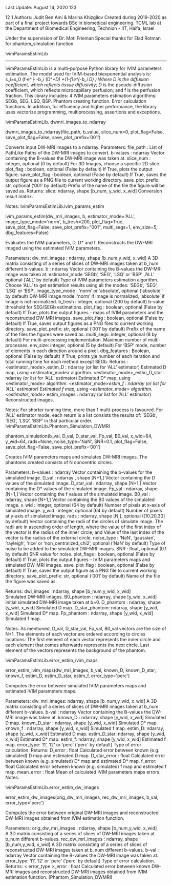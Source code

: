 Last Update: August 14, 2020 
123

12
1
Authors: Judit Ben Ami & Marina Khizgilov
Created during 2019-2020 as part of a final project towards BSc in biomedical engineering.
TCML lab at the Department of Biomedical Engineering, Technion - IIT, Haifa, Israel

Under the supervision of Dr. Moti Frieman
Special thanks for Elad Rotman for phantom_simulation function.

IvimParamsEstimLib 
__________________________________________________________________________________
IvimParamsEstimLib is a multi-purpose Python library for IVIM parameters estimation. 
The model used for IVIM–based biexponential analysis is:
s_i=s_0 (f⋅e^├ -b_i (D^*+D) +(1-f)e^(-b_i D) )
Where D is the diffusion coefficient, which reflects tissue diffusivity; D* is the pseudo-diffusion coefficient, which reflects microcapillary perfusion; and f is the perfusion fraction.
This library includes:
	4 IVIM parameters estimation algorithms: SEGb, SEG, LSQ, BSP.
	Phantom creating function. 
	Error calculation functions. 
In addition, for efficiency and higher performance, the library uses vectorize programming, multiprocessing, assertions and exceptions.

IvimParamsEstimLib. dwmri_images_to_ndarray

dwmri_images_to_ndarray(file_path, b_value, slice_num=0, plot_flag=False, save_plot_flag=False, save_plot_prefix=’001’)

Converts input DW-MRI images to a ndarray.
Parameters:   file_path : List of PathLike 
Paths of the DW-MRI images to convert.
		b-values : ndarray
Vector containing the B-values the DW-MRI image was taken at.
slice_num : integer, optional (0 by default)
For 3D Images, choose a specific 2D slice.
plot_flag : boolean, optional (False by default)
If True, plots the output figure. 
save_plot_flag : boolean, optional (False by default)
If True, saves the output figure as a PNG file to current working 	directory.
save_plot_prefix: str, optional (‘001’ by default)
	Prefix of the name of the file the figure will be saved as. 
Returns:	slice: ndarray, shape [b_num, y_wid, x_wid]
Conversion result matrix. 

Notes:
IvimParamsEstimLib.ivim_params_estim   

ivim_params_estim(dw_mri_images, b, estimator_mode='ALL', image_type_mode='norm', b_tresh=200, plot_flag=True, save_plot_flag=False, save_plot_prefix="001", multi_segs=1, env_size=5, dbg_features=False)

Evaluates the IVIM parameters, D, D* and f. Reconstructs the DW-MRI imaged using the estimated IVIM parameters.

Parameters:   dw_mri_images : ndarray, shape [b_num,y_wid, x_wid]
A 3D matrix consisting of a series of slices of DW-MRI images taken at b_num different b-values.
			b : ndarray
Vector containing the B-values the DW-MRI image was taken at.
estimator_mode ‘SEGb’, ‘SEG’, ‘LSQ’ or ‘BSP’ ,’ALL’ optional (‘ALL’ by default)
Type of IVIM parameters estimation algorithm. Choose ‘ALL’ to get estimation results using all the modes: ‘SEGb’, ‘SEG’, ‘LSQ’ or ‘BSP’.
image_type_mode : ‘norm’ or ‘absolute’, optional (‘absolute’’ by
default)
DW-MRI image mode. ‘norm’ if image is normalized, ‘absolute’ if Image is not normalized.
			b_tresh : integer, optional (200 by default)
				b-value threshold for SEG/SEGb estimations.
			plot_flag : boolean, optional (False by default)
If True, plots the output figures - maps of IVIM parameters and  the reconstructed DW-MRI images.
save_plot_flag : boolean, optional (False by default)
If True, saves output figures as a PNG files to current working directory.
save_plot_prefix: str, optional (‘001’ by default)
Prefix of the name of the files the figures were saved as. 
multi_segs: integer, optional (8 by default)
For multi-processing implementation. Maximum number of multi-processes.
env_size: integer, optional (5 by default) 
For ‘BSP’ mode, number of elements in each direction around a pixel.
dbg_features : Boolean, optional (False by default)
If True, prints yje number of each iteration and total running time for each method except SEGb.
	Returns :	<estimator_mode>_estim_D : ndarray (or list for ‘ALL’ estimator)
				Estimated D map, using <estimator_mode> algorithm.
<estimator_mode>_estim_D_star : ndarray (or list for ‘ALL’ estimator)
Estimated D* map, using <estimator_mode> algorithm.
<estimator_mode>_estim_f : ndarray (or list for ‘ALL’ estimator)
Estimated f map, using <estimator_mode> algorithm.
<estimator_mode>_ estim_images : ndarray (or list for ‘ALL’ estimator)
	Reconstructed images.

Notes: 
	For shorter running time, more than 1 multi-process is favoured.
	For ‘ALL’ estimator mode, each return is a list consists the results of:  ‘SEGb’, ‘SEG’, ‘LSQ’, ‘BSP’ in that particular order.
IvimParamsEstimLib.Phantom_Simulation_DWMRI

phantom_simulation(b_val, D_val, D_star_val, Fp_val, B0_val, x_wid=64, y_wid=64, rads=None, noise_type='NaN', SNR=0.1, plot_flag=False, save_plot_flag=False, save_plot_prefix=’001’)

Creates IVIM parameters maps and simulates DW-MRI images. The phantoms created consists of N concentric circles. 

Parameters:   		b-values : ndarray
Vector containing the b-values for the simulated image.
D_val : ndarray , shape [N+1,]
Vector containing the D values of the simulated image.
		D_star_val : ndarray, shape [N+1,]
Vector containing the D* values of the simulated image.
Fp_val : ndarray, shape [N+1,]
Vector containing the f values of the simulated image.
B0_val : ndarray, shape [N+1,]
Vector containing the B0 values of the simulated image.
x_wid : integer, optional (64 by default)
Number of pixels at x-axis of simulated image.
y_wid : integer, optional (64 by default)
			Number of pixels at y-axis of simulated image.
			rads : ndarray, shape [N,], optional ([10,20,30] by default)
				Vector containing the radii of the circles of simulate image.
				The radii are in ascending order of length, where the value of 				the first index of the vector is the radius of the inner circle, and 
				Value of the last index of the vector is the radius of the external 				circle.
noise_type : ‘NaN’, ‘gaussian’, ‘rayleigh’, ‘rice’ or ‘non_centralized_chi2’, optional (‘NaN’ by default)
Type of noise to be added to the simulated DW-MRI images.
SNR : float, optional (0.1 by default)
	SNR value for noise.
plot_flags : boolean, optional (False by default)
If True, plots the output figures – IVIM parameters maps and simulated DW-MRI images.
save_plot_flag : boolean, optional (False by default)
If True, saves the output figure as a PNG file to current working 	directory.
save_plot_prefix: str, optional (‘001’ by default)
	Name of the file the figure was saved as. 


Returns:	dwi_images : ndarray, shape [b_num,y_wid, x_wid]	
			Simulated DW-MRI images.
		B0_phantom : ndarray, shape [y_wid, x_wid]
Initial simulated DW-MRI image taken at b=0.
		D_phantom : ndarray, shape [y_wid, x_wid]
			Simulated D map.
D_star_phantom: ndarray, shape [y_wid, x_wid]
Simulated D* map.
Fp_phantom : ndarray, shape [y_wid, x_wid]
Simulated f map.

Notes: 
	As mentioned, D_val, D_star_val,  Fp_val, B0_val vectors are the size of N+1. The elements of each vector are ordered according to circles locations:
The first element of each vector represents the inner circle and each element that comes afterwards represents the next circle. Last element of the vectors represents the background of the phantom.

IvimParamsEstimLib.error_estim_ivim_maps

error_estim_ivim_maps(dw_mri_images, b_val, known_D, known_D_star, known_f, estim_D, estim_D_star, estim_f, error_type='perc')

Computes the error between simulated IVIM parameters maps and estimated IVIM parameters maps. 

Parameters:  	 dw_mri_images: ndarray, shape [b_num,y_wid, x_wid]	
A 3D matrix consisting of a series of slices of DW-MRI images taken at b_num different b-values.
		b-val : ndarray
Vector containing the B-values the DW-MRI image was taken at.
known_D : ndarray, shape [y_wid, x_wid]
Simulated D map.
known_D_star : ndarray, shape [y_wid, x_wid]
Simulated D* map.
known_f : ndarray, shape [y_wid, x_wid]
Simulated f map.
estim_D: ndarray, shape [y_wid, x_wid]
Estimated D map.
estim_D_star: ndarray, shape [y_wid, x_wid]
Estimated D* map.
estim_f: ndarray, shape [y_wid, x_wid]
Estimated f map.
error_type: ‘l1’, ‘l2’ or ‘perc’ (‘perc’ by default)
	Type of error calculation. 
Returns:	D_error : float
Calculated error between known (e.g. simulated) D map and estimated D map.
D_star_error : float
Calculated error between known (e.g. simulated) D* map and estimated D* map.
f_error: float
Calculated error between known (e.g. simulated) f map and estimated f map.
             			mean_error : float
 Mean of calculated IVIM parameters maps errors.
Notes:

IvimParamsEstimLib.error_estim_dw_images

error_estim_dw_images(orig_dw_mri_images, rec_dw_mri_images, b_val, error_type='perc')

Computes the error between original DW-MRI images and  reconstructed DW-MRI images obtained from IVIM estimation function.

Parameters:  	 orig_dw_mri_images : ndarray, shape [b_num,y_wid, x_wid]	
A 3D matrix consisting of a series of slices of DW-MRI images taken at b_num different b-values.
		rec_dw_mri_images : ndarray, shape [b_num,y_wid, x_wid]	
A 3D matrix consisting of a series of slices of reconstructed DW-MRI images taken at b_num different b-values.
		b-val : ndarray
Vector containing the B-values the DW-MRI image was taken at.
error_type: ‘l1’, ‘l2’ or ‘perc’ (‘perc’ by default)
	Type of error calculation. 
Returns:	< error_type >_error : float
Calculated error between known DW-MRI images and reconstructed DW-MRI images obtained from IVIM estimation function. (Phantom_Simulation_DWMRI)




